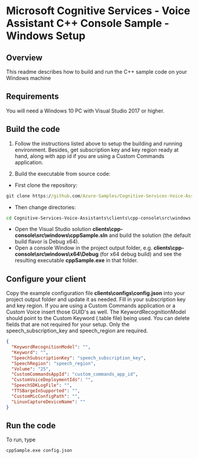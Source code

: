# Microsoft Cognitive Services - Voice Assistant C++ Console Sample - Windows Setup

## Overview

This readme describes how to build and run the C++ sample code on your Windows machine

## Requirements

You will need a Windows 10 PC with Visual Studio 2017 or higher.

## Build the code

1. Follow the instructions listed above to setup the building and running environment. Besides, get subscription key and key region ready at hand, along with app id if you are using a Custom Commands application.

2. Build the executable from source code:
* First clone the repository:
```cmd
git clone https://github.com/Azure-Samples/Cognitive-Services-Voice-Assistants.git
```
* Then change directories:
```cmd
cd Cognitive-Services-Voice-Assistants\clients\cpp-console\src\windows
```
* Open the Visual Studio solution **clients\cpp-console\src\windows\cppSample.sln** and build the solution (the default build flavor is Debug x64).
* Open a console Window in the project output folder, e.g. **clients\cpp-console\src\windows\x64\Debug** (for x64 debug build) and see the resulting executable **cppSample.exe** in that folder.

## Configure your client

Copy the example configuration file **clients\configs\config.json** into your project output folder and update it as needed. Fill in your subscription key and key region. If you are using a Custom Commands application or a Custom Voice insert those GUID's as well. The KeywordRecognitionModel should point to the Custom Keyword (.table file) being used. You can delete fields that are not required for your setup. Only the speech_subscription_key and speech_region are required.
```json
{
  "KeywordRecognitionModel": "",
  "Keyword": "",
  "SpeechSubscriptionKey": "speech_subscription_key",
  "SpeechRegion": "speech_region",
  "Volume": "25",
  "CustomCommandsAppId": "custom_commands_app_id",
  "CustomVoiceDeploymentIds": "",
  "SpeechSDKLogFile": "",
  "TTSBargeInSupported": "",
  "CustomMicConfigPath": "",
  "LinuxCaptureDeviceName": ""
}
```

## Run the code

To run, type
```cmd
cppSample.exe config.json
```

